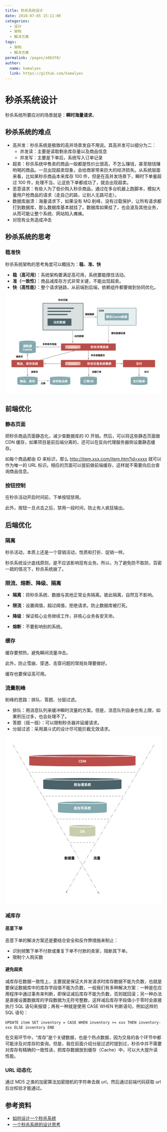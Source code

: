 ```yaml
---
title: 秒杀系统设计
date: 2018-07-05 15:11:00
categories: 
  - 设计
  - 架构
  - 解决方案
tags: 
  - 架构
  - 解决方案
permalink: /pages/a963f0/
author: 
  name: kamalyes
  link: https://github.com/kamalyes
---
```


# 秒杀系统设计

秒杀系统所要应对的场景就是：**瞬时海量请求**。

## 秒杀系统的难点

- 高并发：秒杀系统是极致的高并场景发自不用说。其高并发可以细分为二：
  - 并发读：主要是读取剩余库存量以及商品信息
  - 并发写：主要是下单后，系统写入订单记录
- 超卖：秒杀系统中售卖的商品一般都是性价比很高，不怎么赚钱，甚至赔钱赚哟喝的商品。一旦出现超卖现象，会给商家带来巨大的经济损失。从系统层面来看，比如某秒杀商品本来库存 100 件，但是在高并发场景下，瞬时下单量超过 100 件，处理不当，让这些下单都成功了，就会出现超卖。
- 恶意请求：有些人为了低价购入秒杀商品，通过在多台机器上跑脚本，模拟大量用户抢商品的请求（走自己的路，让别人无路可走）。
- 数据库崩溃：海量请求下，如果没有 MQ 削峰，没有过载保护，让所有请求都打到数据库，那么数据库基本就挂了。数据库如果挂了，也会波及其他业务，从而可能让整个系统、网站陷入瘫痪。
- 对现有业务造成冲击

## 秒杀系统的思考

### 稳准快

秒杀系统架构的思考角度可以概括为：**稳、准、快**

- **稳（高可用）**：系统架构要满足高可用，系统要能撑住活动。
- **准（一致性）**：商品减库存方式非常关键，不能出现超卖。
- **快（高性能）**：整个请求链路，从前端到后端，依赖组件都要做到协同优化。

![img](https://raw.githubusercontent.com/kamalyes/image-bed/master/snap/20200720073346.png)

## 前端优化

### 静态页面

把秒杀商品页面静态化，减少查数据库的 IO 开销。然后，可以将这些静态页面做 CDN 缓存，如果项目是前后端分离的，还可以在反向代理服务器侧设置静态缓存。

如每个商品都由 ID 来标识，那么 http://item.xxx.com/item.htm?id=xxxx 就可以作为唯一的 URL 标识。相应的页面可以提前做前端缓存，这样就不需要向后台查询商品信息。

### 按钮控制

在秒杀活动开启时间前，下单按钮禁用。

此外，按钮一旦点击之后，禁用一段时间，防止有人疯狂输出。

## 后端优化

### 隔离

秒杀活动，本质上还是一个营销活动，性质和打折、促销一样。

秒杀系统设计底线原则，是不应该影响现有业务。所以，为了避免防不胜防，百密一疏的情况下，秒杀系统崩了。

### 限流、熔断、降级、隔离

- **隔离**：将秒杀系统、数据与其他正常业务隔离。彼此隔离，自然互不影响。
- **限流**：设置阈值，超过阈值，拒绝请求。防止数据库被打死。

- **降级**：保证核心业务继续工作，非核心业务各安天命。

- **熔断**：不要影响别的系统。

### 缓存

缓存要预热，避免瞬间流量冲击。

此外，防止雪崩、穿透、击穿问题的常规处理要做好。

缓存也要保证高可用。

### 流量削峰

削峰的思路：排队、答题、分层过滤。

- 排队：用消息队列来缓冲瞬时流量的方案。但是，消息队列自身也有上限，如果积压过多，也会处理不了。
- 答题（摇一摇）：可以限制秒杀器并延缓请求。
- 分层过滤：采用漏斗式的设计尽可能拦截无效请求。

![img](https://raw.githubusercontent.com/kamalyes/image-bed/master/snap/20200720094300.png)

### 减库存

#### 恶意下单

恶意下单的解决方案还是要结合安全和反作弊措施来制止：

- 识别频繁下单不付款或重复下单不付款的卖家，阻断其下单。
- 限制个人购买数

#### 避免超卖

减库存在数据一致性上，主要就是保证大并发请求时库存数据不能为负数，也就是要保证数据库中的库存字段值不能为负数，一般我们有多种解决方案：一种是在应用程序中通过事务来判断，即保证减后库存不能为负数，否则就回滚；另一种办法是直接设置数据库的字段数据为无符号整数，这样减后库存字段值小于零时会直接执行 SQL 语句来报错；再有一种就是使用 CASE WHEN 判断语句，例如这样的 SQL 语句：

```
UPDATE item SET inventory = CASE WHEN inventory >= xxx THEN inventory-xxx ELSE inventory END
```

在交易环节中，“库存”是个关键数据，也是个热点数据，因为交易的各个环节中都可能涉及对库存的查询。但是，我在前面介绍分层过滤时提到过，秒杀中并不需要对库存有精确的一致性读，把库存数据放到缓存（Cache）中，可以大大提升读性能。

### URL 动态化

通过 MD5 之类的加密算法加密随机的字符串去做 url，然后通过前端代码获取 url 后台校验才能通过。

## 参考资料

- [如何设计一个秒杀系统](https://time.geekbang.org/column/intro/127)
- [一个秒杀系统的设计思考](https://segmentfault.com/a/1190000020970562)